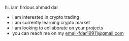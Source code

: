 hi. iam firdous ahmad dar
- i am interested in crypto trading
- i am currently learning crypto market
- i am looking to collaborate on your projects
- you can reach me on my email-fdar19911@gmail.com
<!---
u994/u994 is a ✨ special ✨ repository because its `README.md` (this file) appears on your GitHub profile.
You can click the Preview link to take a look at your changes.
--->
